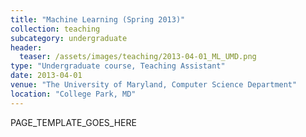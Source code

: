 ```yaml
---
title: "Machine Learning (Spring 2013)"
collection: teaching
subcategory: undergraduate
header: 
  teaser: /assets/images/teaching/2013-04-01_ML_UMD.png
type: "Undergraduate course, Teaching Assistant"
date: 2013-04-01
venue: "The University of Maryland, Computer Science Department"
location: "College Park, MD"
---
```


PAGE_TEMPLATE_GOES_HERE
